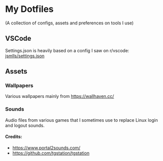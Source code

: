 # My Dotfiles

(A collection of configs, assets and preferences on tools I use)

## VSCode

Settings.json is heavily based on a config I saw on r/vscode: [jsmlls/settings.json](https://gist.github.com/jsmlls/baa528ccbb7b03440fa23bd81d7edd43)

## Assets

### Wallpapers

Various wallpapers mainly from https://wallhaven.cc/

### Sounds

Audio files from various games that I sometimes use to replace Linux login and logout sounds.

#### Credits:

- https://www.portal2sounds.com/
- https://github.com/tgstation/tgstation
